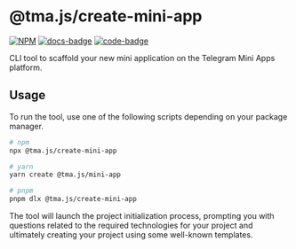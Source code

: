 # @tma.js/create-mini-app

[code-badge]: https://img.shields.io/badge/source-black?logo=github

[docs-badge]: https://img.shields.io/badge/documentation-blue?logo=gitbook&logoColor=white

[code-link]: https://github.com/Telegram-Mini-Apps/tma.js/tree/master/packages/create-mini-app

[docs-link]: https://docs.telegram-mini-apps.com/packages/tma-js-create-mini-app

[npm-link]: https://npmjs.com/package/@tma.js/create-mini-app

[npm-badge]: https://img.shields.io/npm/v/@tma.js/create-mini-app?logo=npm

[![NPM][npm-badge]][npm-link]
[![docs-badge]][docs-link]
[![code-badge]][code-link]

CLI tool to scaffold your new mini application on the Telegram Mini Apps platform.

## Usage

To run the tool, use one of the following scripts depending on your package manager.

```bash
# npm
npx @tma.js/create-mini-app

# yarn
yarn create @tma.js/mini-app

# pnpm
pnpm dlx @tma.js/create-mini-app
```

The tool will launch the project initialization process, prompting you with questions related to the
required technologies for your project and ultimately creating your project using some well-known
templates.